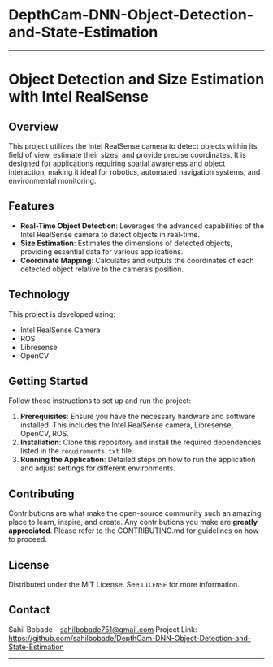 # DepthCam-DNN-Object-Detection-and-State-Estimation

---

# Object Detection and Size Estimation with Intel RealSense

## Overview
This project utilizes the Intel RealSense camera to detect objects within its field of view, estimate their sizes, and provide precise coordinates. It is designed for applications requiring spatial awareness and object interaction, making it ideal for robotics, automated navigation systems, and environmental monitoring.

## Features
- **Real-Time Object Detection**: Leverages the advanced capabilities of the Intel RealSense camera to detect objects in real-time.
- **Size Estimation**: Estimates the dimensions of detected objects, providing essential data for various applications.
- **Coordinate Mapping**: Calculates and outputs the coordinates of each detected object relative to the camera’s position.

## Technology
This project is developed using:
- Intel RealSense Camera
- ROS
- Libresense
- OpenCV

## Getting Started
Follow these instructions to set up and run the project:
1. **Prerequisites**: Ensure you have the necessary hardware and software installed. This includes the Intel RealSense camera, Libresense, OpenCV, ROS.
3. **Installation**: Clone this repository and install the required dependencies listed in the `requirements.txt` file.
4. **Running the Application**: Detailed steps on how to run the application and adjust settings for different environments.

## Contributing
Contributions are what make the open-source community such an amazing place to learn, inspire, and create. Any contributions you make are **greatly appreciated**. Please refer to the CONTRIBUTING.md for guidelines on how to proceed.

## License
Distributed under the MIT License. See `LICENSE` for more information.

## Contact
Sahil Bobade – sahilbobade751@gmail.com
Project Link: https://github.com/sahilbobade/DepthCam-DNN-Object-Detection-and-State-Estimation

---
